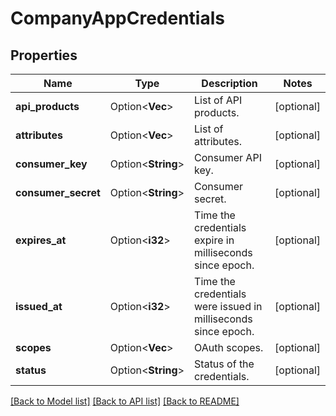 # CompanyAppCredentials

## Properties

Name | Type | Description | Notes
------------ | ------------- | ------------- | -------------
**api_products** | Option<**Vec<String>**> | List of API products. | [optional]
**attributes** | Option<**Vec<String>**> | List of attributes. | [optional]
**consumer_key** | Option<**String**> | Consumer API key. | [optional]
**consumer_secret** | Option<**String**> | Consumer secret. | [optional]
**expires_at** | Option<**i32**> | Time the credentials expire in milliseconds since epoch. | [optional]
**issued_at** | Option<**i32**> | Time the credentials were issued in milliseconds since epoch. | [optional]
**scopes** | Option<**Vec<String>**> | OAuth scopes. | [optional]
**status** | Option<**String**> | Status of the credentials. | [optional]

[[Back to Model list]](../README.md#documentation-for-models) [[Back to API list]](../README.md#documentation-for-api-endpoints) [[Back to README]](../README.md)


